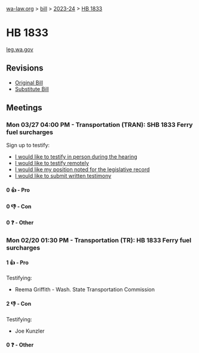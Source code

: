 [wa-law.org](/) > [bill](/bill/) > [2023-24](/bill/2023-24/) > [HB 1833](/bill/2023-24/hb/1833/)

# HB 1833
[leg.wa.gov](https://app.leg.wa.gov/billsummary?BillNumber=1833&Year=2023&Initiative=false)

## Revisions
* [Original Bill](1/)
* [Substitute Bill](S/)

## Meetings
### Mon 03/27 04:00 PM - Transportation (TRAN): SHB 1833 Ferry fuel surcharges
Sign up to testify:
* [I would like to testify in person during the hearing](https://app.leg.wa.gov/csi/Testifier/Add?chamber=House&mId=31169&aId=154398&caId=22463&tId=1)
* [I would like to testify remotely](https://app.leg.wa.gov/csi/Testifier/Add?chamber=House&mId=31169&aId=154398&caId=22463&tId=2)
* [I would like my position noted for the legislative record](https://app.leg.wa.gov/csi/Testifier/Add?chamber=House&mId=31169&aId=154398&caId=22463&tId=3)
* [I would like to submit written testimony](https://app.leg.wa.gov/csi/Testifier/Add?chamber=House&mId=31169&aId=154398&caId=22463&tId=4)

#### 0 👍 - Pro

#### 0 👎 - Con

#### 0 ❓ - Other

### Mon 02/20 01:30 PM - Transportation (TR): HB 1833 Ferry fuel surcharges
#### 1 👍 - Pro
Testifying:
* Reema Griffith - Wash. State Transportation Commission

#### 2 👎 - Con
Testifying:
* Joe Kunzler

#### 0 ❓ - Other
